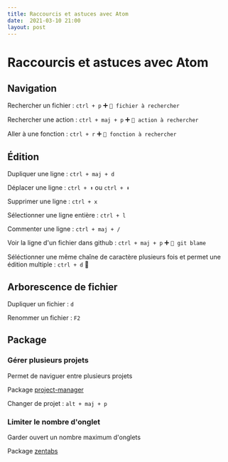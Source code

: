 ```yaml
---
title: Raccourcis et astuces avec Atom
date:  2021-03-10 21:00
layout: post
---
```


# Raccourcis et astuces avec Atom

## Navigation

Rechercher un fichier :  `ctrl + p` ➕ `🔎 fichier à rechercher`

Rechercher une action : `ctrl + maj + p` ➕ `🔎 action à rechercher` 

Aller à une fonction : `ctrl + r` ➕ `🔎 fonction à rechercher`

## Édition

Dupliquer une ligne : `ctrl + maj + d`

Déplacer une ligne : `ctrl + ⬆` ou `ctrl + ⬇`

Supprimer une ligne : `ctrl + x`

Sélectionner une ligne entière : `ctrl + l`

Commenter une ligne : `ctrl + maj + /`

Voir la ligne d'un fichier dans github : `ctrl + maj + p` ➕ `🔎 git blame`

Séléctionner une même chaîne de caractère plusieurs fois et permet une édition multiple : `ctrl + d` 🔄

## Arborescence de fichier

Dupliquer un fichier : `d`

Renommer un fichier : `F2`

## Package

### Gérer plusieurs projets

Permet de naviguer entre plusieurs projets

Package [project-manager](https://atom.io/packages/project-manager)

Changer de projet : `alt + maj + p`

### Limiter le nombre d'onglet

Garder ouvert un nombre maximum d'onglets

Package [zentabs](https://atom.io/packages/zentabs)
